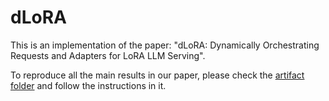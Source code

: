 # dLoRA

This is an implementation of the paper: "dLoRA: Dynamically Orchestrating Requests and Adapters for LoRA LLM Serving".

To reproduce all the main results in our paper, please check the [artifact folder](./ae_scripts/README.md) and follow the instructions in it.